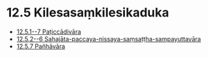 

# 12.5 Kilesasaṃkilesikaduka

* [12.5.1--7 Paṭiccādivāra](12.5/12.5.1--7.md)
* [12.5.2--6 Sahajāta-paccaya-nissaya-saṃsaṭṭha-sampayuttavāra](12.5/12.5.2--6.md)
* [12.5.7 Pañhāvāra](12.5/12.5.7.md)




